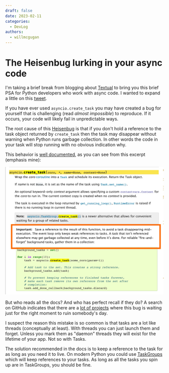 ```yaml
---
draft: false
date: 2023-02-11
categories:
  - DevLog
authors:
  - willmcgugan
---
```


# The Heisenbug lurking in your async code

I'm taking a brief break from blogging about [Textual](https://github.com/Textualize/textual) to bring you this brief PSA for Python developers who work with async code. I wanted to expand a little on this [tweet](https://twitter.com/Mtrl_Scientist/status/1624439847174676480).

<!-- more -->

If you have ever used `asyncio.create_task` you may have created a bug for yourself that is challenging (read *almost impossible*) to reproduce. If it occurs, your code will likely fail in unpredictable ways.

The root cause of this [Heisenbug](Heisenbug) is that if you don't hold a reference to the task object returned by `create_task` then the task may disappear without warning when Python runs garbage collection. In other words the code in your task will stop running with no obvious indication why.

This behavior is [well documented](https://docs.python.org/3/library/asyncio-task.html#asyncio.create_task), as you can see from this excerpt (emphasis mine):

![create task](../images/async-create-task.jpeg)

But who reads all the docs? And who has perfect recall if they do? A search on GitHub indicates that there are a [lot of projects](https://github.com/search?q=%22asyncio.create_task%28%22&type=code) where this bug is waiting just for the right moment to ruin somebody's day.

I suspect the reason this mistake is so common is that tasks are a lot like threads (conceptually at least). With threads you can just launch them and forget. Unless you mark them as "daemon" threads they will exist for the lifetime of your app. Not so with Tasks.

The solution recommended in the docs is to keep a reference to the task for as long as you need it to live. On modern Python you could use [TaskGroups](https://docs.python.org/3/library/asyncio-task.html#task-groups) which will keep references to your tasks. As long as all the tasks you spin up are in TaskGroups, you should be fine.
